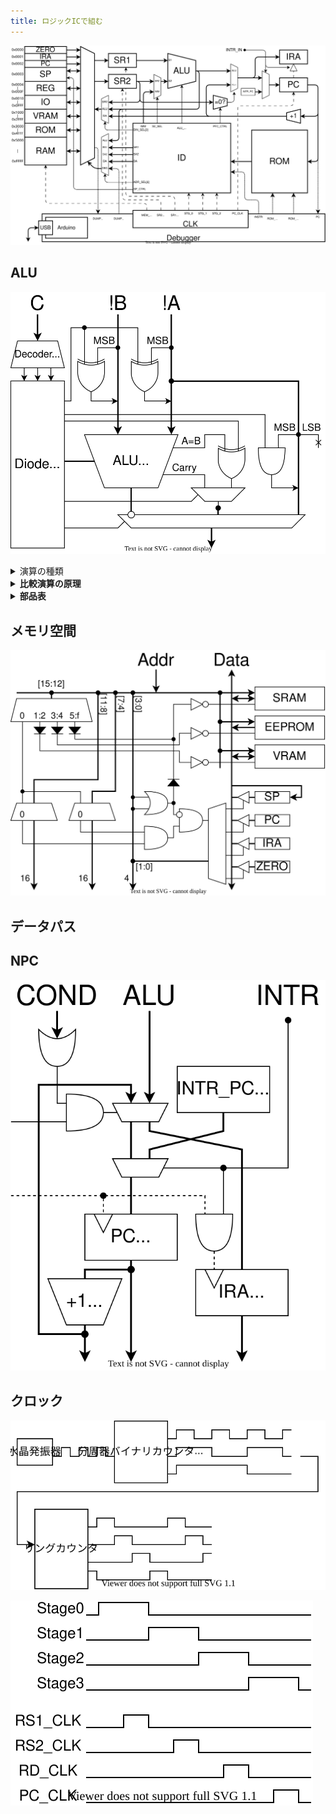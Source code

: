 ```yaml
---
title: ロジックICで組む
---
```


![](../1_Architecture/img/arch.dio.svg)

## ALU

![](img/circuit_ALU.dio.svg)

<details>
<summary>演算の種類</summary>
| 演算         |                   |     | 演算               |      |     |
| :----------- | :---------------- | --- | :----------------- | :--- | --- |
| **74181**    |                   |     | **比較回路**       |      |     |
| 加算         | A+B (mod 0x10000) | add | 一致               | A==B | eq  |
| 減算         | A-B (mod 0x10000) | sub | 不一致             | A!=B | neq |
| 論理積       | A&B               | and | 比較(signed)       | A<B  | lts |
| 論理和       | A\|B              | or  | 比較(unsigned)     | A<B  | lsu |
| 排他的論理和 | A^B               | xor | **シフト回路**     |      |     |
| 論理否定     | ~A                | not | 右シフト(signed)   | A>>1 | srs |
| 左シフト     | A<<1              | sl  | 右シフト(unsigned) | A>>1 | sru |
</details>

<details>
  <summary>比較演算の原理</summary>

　真偽値は`0xffff`が`true`、`0x0000`が`false`です。

#### 一致/不一致

　74181には `A=B` 出力があります。これと制御信号を XOR して eq A B / neq A B を計算し、16bitに広げてbool型に変換します。

#### 大小比較

　比較には74181の減算を使います。まず、4bitの符号なし整数の減算 $A-B$ を考えます。ビット反転して1を足すと負の数になる ($10000-X=\bar{X}+1$) ことを利用して計算します。

$$
A-B=A+(10000-B)-10000=A+\bar{B}+1-10000
$$

　減算器は実際には加算 $A+\bar{B}+1$ を計算します。キャリー出力は結果が10000以上であることを表しています。つまり、減算器のキャリーフラグが立っているとき、

$$
A+\bar{B}+1=A-B+10000 \geq 10000 \Rightarrow A \geq B
$$

| 74181     | A<B | A=B | A>B |
| --------- | --- | --- | --- |
| **Carry** | 0   | 1   | 1   |
| **A=B**   | 0   | 1   | 0   |

　符号つき整数の場合、符号ビットを反転してから同じことをやれば比較ができます。「符号ビットを反転し符号なし整数として解釈する」という操作は、大小関係を保存するからです。
</details>

<details>
<summary>部品表</summary>
| BOM                |                              | #   |
| ------------------ | ---------------------------- | --- |
| ALU                | [74HC181](./doc/74HC181.pdf) | 4   |
| Carry              | [74HC182](./doc/74HC182.pdf) | 1   |
| XOR                | [74HC86](./doc/74HC86.pdf)   | 1   |
| Decoder            | [74HC138](./doc/74HC138.pdf) | 2   |
| 3 State Buffer     | [74HC541](./doc/74HC540.pdf) | 4   |
| 3 State Buffer Inv | [74HC540](./doc/74HC540.pdf) | 2   |
| AND                |                              | 1   |
| NAND (1bit MUX)    |                              | 1   |
</details>

## メモリ空間

![](img/circuit_mem.dio.svg)

## データパス

## NPC

![](img/circuit_npc.dio.svg)

## クロック

![](img/clk_circuit.dio.svg)

![](img/clk_timing.dio.svg)

